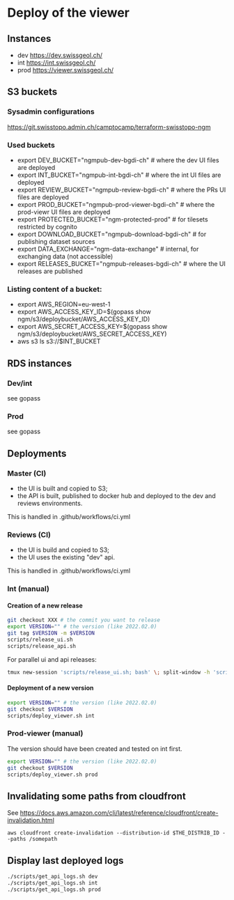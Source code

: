 # Deploy of the viewer

## Instances

- dev https://dev.swissgeol.ch/
- int https://int.swissgeol.ch/
- prod https://viewer.swissgeol.ch/

## S3 buckets

### Sysadmin configurations

https://git.swisstopo.admin.ch/camptocamp/terraform-swisstopo-ngm

### Used buckets
- export DEV_BUCKET="ngmpub-dev-bgdi-ch" # where the dev UI files are deployed
- export INT_BUCKET="ngmpub-int-bgdi-ch" # where the int UI files are deployed
- export REVIEW_BUCKET="ngmpub-review-bgdi-ch" # where the PRs UI files are deployed
- export PROD_BUCKET="ngmpub-prod-viewer-bgdi-ch" # where the prod-viewr UI files are deployed
- export PROTECTED_BUCKET="ngm-protected-prod" # for tilesets restricted by cognito
- export DOWNLOAD_BUCKET="ngmpub-download-bgdi-ch" # for publishing dataset sources
- export DATA_EXCHANGE="ngm-data-exchange" # internal, for exchanging data (not accessible)
- export RELEASES_BUCKET="ngmpub-releases-bgdi-ch" # where the UI releases are published

### Listing content of a bucket:
- export AWS_REGION=eu-west-1
- export AWS_ACCESS_KEY_ID=$(gopass show ngm/s3/deploybucket/AWS_ACCESS_KEY_ID)
- export AWS_SECRET_ACCESS_KEY=$(gopass show ngm/s3/deploybucket/AWS_SECRET_ACCESS_KEY)
- aws s3 ls s3://$INT_BUCKET


## RDS instances

### Dev/int

see gopass

### Prod

see gopass


## Deployments

### Master (CI)

- the UI is built and copied to S3;
- the API is built, published to docker hub and deployed to the dev and reviews environments.

This is handled in .github/workflows/ci.yml

### Reviews (CI)

- the UI is build and copied to S3;
- the UI uses the existing "dev" api.

This is handled in .github/workflows/ci.yml

### Int (manual)

#### Creation of a new release

```bash
git checkout XXX # the commit you want to release
export VERSION="" # the version (like 2022.02.0)
git tag $VERSION -m $VERSION
scripts/release_ui.sh
scripts/release_api.sh
```

For parallel ui and api releases:

```bash
tmux new-session 'scripts/release_ui.sh; bash' \; split-window -h 'scripts/release_api.sh; bash'
```

#### Deployment of a new version

```bash
export VERSION="" # the version (like 2022.02.0)
git checkout $VERSION
scripts/deploy_viewer.sh int
```

### Prod-viewer (manual)

The version should have been created and tested on int first.

```bash
export VERSION="" # the version (like 2022.02.0)
git checkout $VERSION
scripts/deploy_viewer.sh prod
```

## Invalidating some paths from cloudfront

See https://docs.aws.amazon.com/cli/latest/reference/cloudfront/create-invalidation.html

```
aws cloudfront create-invalidation --distribution-id $THE_DISTRIB_ID --paths /somepath
```

## Display last deployed logs

```bash
./scripts/get_api_logs.sh dev
./scripts/get_api_logs.sh int
./scripts/get_api_logs.sh prod
```
